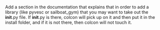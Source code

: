 Add a section in the documentation that explains that in order to add a library (like pyvesc or sailboat_gym) that you may want to take out the __init__.py file. If __init__.py is there, colcon will pick up on it and then put it in the install folder, and if it is not there, then colcon will not touch it.